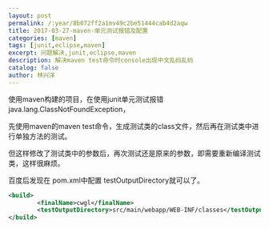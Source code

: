 ```yaml
---
layout: post
permalink: /:year/8b072ff2a1mv49c2be51444cab4d2aqw
title: 2017-03-27-maven-单元测试报错及配置
categories: [maven]
tags: [junit,eclipse,maven]
excerpt: 问题解决,junit,eclipse,maven
description: 解决maven test命令时console出现中文乱码乱码
catalog: false
author: 林兴洋
---
```


使用maven构建的项目，在使用junit单元测试报错java.lang.ClassNotFoundException，

先使用maven的maven test命令，生成测试类的class文件，然后再在测试类中进行单独方法的测试。

但这样修改了测试类中的参数后，再次测试还是原来的参数，即需要重新编译测试类，这样很麻烦。


百度后发现在 pom.xml中配置 testOutputDirectory就可以了。

```xml
<build>
   	 	<finalName>cwgl</finalName>
   	 	<testOutputDirectory>src/main/webapp/WEB-INF/classes</testOutputDirectory>
</build>
```